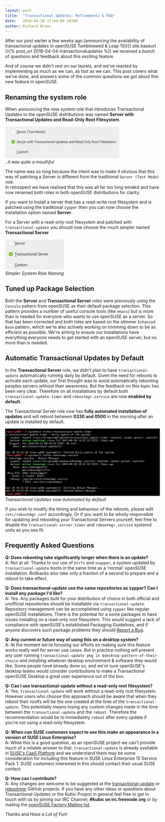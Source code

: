 ```yaml
---
layout: post
title:  "Transactional Updates: Refinements & FAQ"
date:   2018-04-20 17:04:00 +0200
author: Richard Brown
---
```

After our post earlier a few weeks ago [announcing the availability of transactional updates in openSUSE Tumbleweed & Leap 15]({{ site.baseurl }}{% post_url 2018-04-04-transactionalupdates %}) we received a bunch of questions and feedback about this exciting feature.

And of course we didn't rest on our laurels, and we've reacted by implementing as much as we can, as fast as we can. This post covers what we've done, and answers some of the common questions we got about this new feature in openSUSE.

## Renaming the system role

When announcing the new system role that introduces Transactional Updates to the openSUSE distributions was named **Server with Transactional Updates and Read-Only Root Filesystem**.

![Screenshot](/assets/images/TransactionalRole.png)  
*..it was quite a mouthful*

The name was so long because the intent was to make it obvious that this way of patching a Server is different from the traditional `Server (Text Mode)` role.  
In retrospect we have realised that this was all far too long winded and have now renamed both roles in both openSUSE distributions for clarity.

If you want to install a server that has a read-write root filesystem and is patched using the traditional `zypper` then you can now choose the installation option named **Server**.

For a Server with a read-only root filesystem and patched with `transactional-update` you should now choose the much simpler named **Transactional Server**

![Screenshot](/assets/images/ShorterRoleName.png)  
*Simpler System Role Naming*

## Tuned up Package Selection  

Both the **Server** and **Transactional Server** roles were previously using the `Console` pattern from openSUSE as their default package selection. This pattern provides a number of useful console tools (like `emacs`) but is more than is needed for everyone who wants to use openSUSE as a server. So that has been corrected and both roles are based on the slimmer `Enhanced Base` pattern, which we're also actively working on trimming down to be as efficient as possible. We're aiming to ensure our installations have everything everyone needs to get started with an openSUSE server, but no more than is needed. 
 
## Automatic Transactional Updates by Default

In the **Transactional Server** role, we didn't plan to have `transactional-update` automatically running daily by default. Given the need for reboots to activate each update, our first thought was to avoid automatically rebooting peoples servers without their awareness. But the feedback on this topic has been very clear. Therefore on all installations by default both `transactional-update.timer` and `rebootmgr.service` are now **enabled by default**.

The Transactional Server role now has **fully automated installation of updates** and will reboot between **0330 and 0500** in the morning after an update is installed by default.

![Screenshot](/assets/images/FullyAutomated.png)  
*Transactional Updates now automated by default*

If you wish to modify the timing and behaviour of the reboots, please edit `/etc/rebootmgr.conf` accordingly. Or if you want to be wholly responsible for updating and rebooting your Transactional Servers yourself, feel free to disable the `transactional-server.timer` and `rebootmgr.service` systemd units as you see fit.

## Frequently Asked Questions

**Q: Does rebooting take significantly longer when there is an update?**  
A: Not at all. Thanks to our use of `btrfs` and `snapper`, a system updated by `transactional-update` boots in the same time as a 'normal' openSUSE installation. Rollbacks also take only a fraction of a second to prepare and a reboot to take effect.

**Q: Does transactional-update use the same repositories as zypper? Can I install any package I'd like?**  
A: Yes. Any packages built for your distribution of choice in both official and unofficial repositories should be installable via `transactional-update`. Repository management can be accomplished using `zypper` like regular openSUSE installations. There is the potential for a some packages to have issues installing on a read-only root filesystem. This would suggest a lack of compliance with openSUSE's established Packaging Guidelines, and if anyone discovers such package problems they should [Report a Bug](https://bugs.opensuse.org).

**Q: Any current or future way of using this on a desktop system?**  
A: At the moment we're focusing our efforts on making sure this feature works really well for server use cases. But in practice nothing will prevent any user running `transactional-update pkg in $desktop-pattern-of-their-choice` and installing whatever desktop environment & software they would like. Some people have already done so, and we're sure openSUSE's desktop teams would consider contributions to make a Transactional openSUSE Desktop a great user experience out of the box.

**Q: Can I use transactional-update without a read-only root filesystem?**  
A: Yes, `transactional-update` will work without a read-only root filesystem. However users who choose this approach should be aware that when they reboot their rootfs will be the one created at the time of the `transactional-update`. This potentially means losing any custom changes made in the time between the `transactional-update` and the `reboot`. Therefore the recommendation would be to immediately `reboot` after every update if you're not using a read-only filesystem.

**Q: When can SUSE customers expect to see this make an appearance in a version of SUSE Linux Enterprise?**  
A: While this is a good question, as an openSUSE project we can't provide much of a reliable answer to that. `transactional-update` is already available in [SUSE's CaaS Platform](https://www.suse.com/products/caas-platform/) and we understand there may be some consideration for including this feature in SUSE Linux Enterprise 15 Service Pack 1. SUSE customers interested in this should contact their usual SUSE contact.

**Q: How can I contribute?**  
A: Any changes are welcome to be suggested at the [transactional-update](https://github.com/openSUSE/transactional-update) or [rebootmgr](https://github.com/SUSE/rebootmgr) GitHub projects. If you have any other ideas or questions about Transactional Updates or the Kubic Project in general feel free to get in touch with us by joining our IRC Channel, **#kubic on irc.freenode.org** or by mailing the [openSUSE Factory Mailing list](mailto:opensuse-factory@opensuse.org).

Thanks and *Have a Lot of Fun!*
